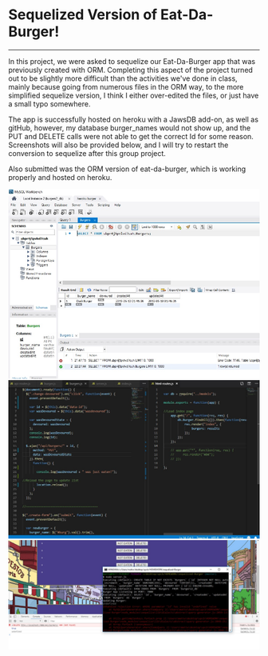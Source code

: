 # Sequelized Version of Eat-Da-Burger!
___

In this project, we were asked to sequelize our Eat-Da-Burger app that was previously created with ORM.  Completing this aspect of the project turned out to be slightly more difficult than the activities we've done in class, mainly because going from numerous files in the ORM way, to the more simplified sequelize version, I think I either over-edited the files, or just have a small typo somewhere.

The app is successfully hosted on heroku with a JawsDB add-on, as well as gitHub, however, my database burger_names would not show up, and the PUT and DELETE calls were not able to get the correct Id for some reason.  Screenshots will also be provided below, and I will try to restart the conversion to sequelize after this group project.

Also submitted was the ORM version of eat-da-burger, which is working properly and hosted on heroku.

![sequelizeBurger-SQLdb](public/assets/img/sequelizeBurger-SQLdb.jpg)
![sequelizeBurger-apiRoutes-jsPublic](public/assets/img/sequelizeBurger-apiRoutes-jsPublic.jpg)
![sequelizeBurger-PUT-DELETE](public/assets/img/sequelizeBurger-PUT-DELETE.jpg)
